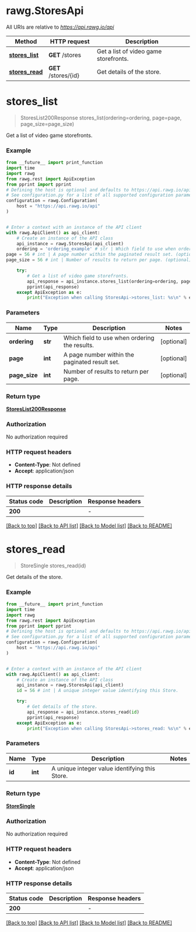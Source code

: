 # rawg.StoresApi

All URIs are relative to *https://api.rawg.io/api*

Method | HTTP request | Description
------------- | ------------- | -------------
[**stores_list**](StoresApi.md#stores_list) | **GET** /stores | Get a list of video game storefronts.
[**stores_read**](StoresApi.md#stores_read) | **GET** /stores/{id} | Get details of the store.


# **stores_list**
> StoresList200Response stores_list(ordering=ordering, page=page, page_size=page_size)

Get a list of video game storefronts.

### Example

```python
from __future__ import print_function
import time
import rawg
from rawg.rest import ApiException
from pprint import pprint
# Defining the host is optional and defaults to https://api.rawg.io/api
# See configuration.py for a list of all supported configuration parameters.
configuration = rawg.Configuration(
    host = "https://api.rawg.io/api"
)


# Enter a context with an instance of the API client
with rawg.ApiClient() as api_client:
    # Create an instance of the API class
    api_instance = rawg.StoresApi(api_client)
    ordering = 'ordering_example' # str | Which field to use when ordering the results. (optional)
page = 56 # int | A page number within the paginated result set. (optional)
page_size = 56 # int | Number of results to return per page. (optional)

    try:
        # Get a list of video game storefronts.
        api_response = api_instance.stores_list(ordering=ordering, page=page, page_size=page_size)
        pprint(api_response)
    except ApiException as e:
        print("Exception when calling StoresApi->stores_list: %s\n" % e)
```

### Parameters

Name | Type | Description  | Notes
------------- | ------------- | ------------- | -------------
 **ordering** | **str**| Which field to use when ordering the results. | [optional] 
 **page** | **int**| A page number within the paginated result set. | [optional] 
 **page_size** | **int**| Number of results to return per page. | [optional] 

### Return type

[**StoresList200Response**](StoresList200Response.md)

### Authorization

No authorization required

### HTTP request headers

 - **Content-Type**: Not defined
 - **Accept**: application/json

### HTTP response details
| Status code | Description | Response headers |
|-------------|-------------|------------------|
**200** |  |  -  |

[[Back to top]](#) [[Back to API list]](../README.md#documentation-for-api-endpoints) [[Back to Model list]](../README.md#documentation-for-models) [[Back to README]](../README.md)

# **stores_read**
> StoreSingle stores_read(id)

Get details of the store.

### Example

```python
from __future__ import print_function
import time
import rawg
from rawg.rest import ApiException
from pprint import pprint
# Defining the host is optional and defaults to https://api.rawg.io/api
# See configuration.py for a list of all supported configuration parameters.
configuration = rawg.Configuration(
    host = "https://api.rawg.io/api"
)


# Enter a context with an instance of the API client
with rawg.ApiClient() as api_client:
    # Create an instance of the API class
    api_instance = rawg.StoresApi(api_client)
    id = 56 # int | A unique integer value identifying this Store.

    try:
        # Get details of the store.
        api_response = api_instance.stores_read(id)
        pprint(api_response)
    except ApiException as e:
        print("Exception when calling StoresApi->stores_read: %s\n" % e)
```

### Parameters

Name | Type | Description  | Notes
------------- | ------------- | ------------- | -------------
 **id** | **int**| A unique integer value identifying this Store. | 

### Return type

[**StoreSingle**](StoreSingle.md)

### Authorization

No authorization required

### HTTP request headers

 - **Content-Type**: Not defined
 - **Accept**: application/json

### HTTP response details
| Status code | Description | Response headers |
|-------------|-------------|------------------|
**200** |  |  -  |

[[Back to top]](#) [[Back to API list]](../README.md#documentation-for-api-endpoints) [[Back to Model list]](../README.md#documentation-for-models) [[Back to README]](../README.md)

